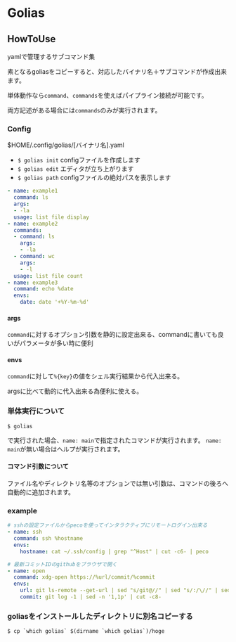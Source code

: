 # Golias

## HowToUse

yamlで管理するサブコマンド集

素となるgoliasをコピーすると、対応したバイナリ名＋サブコマンドが作成出来ます。

単体動作なら```command```、```commands```を使えばパイプライン接続が可能です。

両方記述がある場合には```commands```のみが実行されます。

### Config

$HOME/.config/golias/[バイナリ名].yaml
- ```$ golias init``` configファイルを作成します
- ```$ golias edit``` エディタが立ち上がります
- ```$ golias path``` configファイルの絶対パスを表示します

```yaml
- name: example1
  command: ls
  args:
  - -la
  usage: list file display
- name: example2
  commands:
  - command: ls
    args:
    - -la
  - command: wc
    args:
    - -l
  usage: list file count
- name: example3
  command: echo %date
  envs:
    date: date '+%Y-%m-%d'
```

#### args

```command```に対するオプション引数を静的に設定出来る、commandに書いても良いがパラメータが多い時に便利

#### envs

```command```に対して```%{key}```の値をシェル実行結果から代入出来る。

argsに比べて動的に代入出来る為便利に使える。

### 単体実行について

```shell
$ golias
```

で実行された場合、```name: main```で指定されたコマンドが実行されます。
```name: main```が無い場合はヘルプが実行されます。

#### コマンド引数について

ファイル名やディレクトリ名等のオプションでは無い引数は、コマンドの後ろへ自動的に追加されます。

### example

```yaml
# sshの設定ファイルからpecoを使ってインタラクティブにリモートログイン出来る
- name: ssh
  command: ssh %hostname
  envs:
    hostname: cat ~/.ssh/config | grep "^Host" | cut -c6- | peco

# 最新コミットIDのgithubをブラウザで開く    
- name: open
  command: xdg-open https://%url/commit/%commit
  envs:
    url: git ls-remote --get-url | sed "s/git@//" | sed "s/:/\//" | sed "s/.git//"
    commit: git log -1 | sed -n '1,1p' | cut -c8-
```

### goliasをインストールしたディレクトリに別名コピーする

```shell
$ cp `which golias` $(dirname `which golias`)/hoge
```

